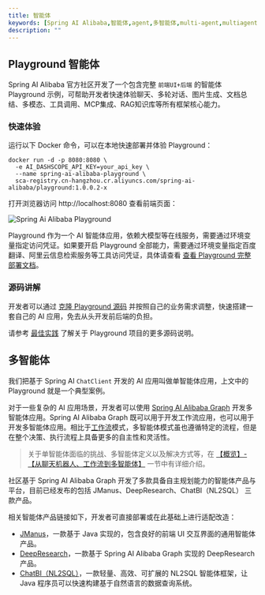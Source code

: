 ```yaml
---
title: 智能体
keywords: [Spring AI Alibaba,智能体,agent,多智能体,multi-agent,multiagent]
description: ""
---
```




## Playground 智能体

Spring AI Alibaba 官方社区开发了一个包含完整 `前端UI+后端` 的智能体 Playground 示例，可帮助开发者快速体验聊天、多轮对话、图片生成、文档总结、多模态、工具调用、MCP集成、RAG知识库等所有框架核心能力。

### 快速体验

运行以下 Docker 命令，可以在本地快速部署并体验 Playground：

```shell
docker run -d -p 8080:8080 \
  -e AI_DASHSCOPE_API_KEY=your_api_key \
  --name spring-ai-alibaba-playground \
  sca-registry.cn-hangzhou.cr.aliyuncs.com/spring-ai-alibaba/playground:1.0.0.2-x
```

打开浏览器访问 http://localhost:8080 查看前端页面：

![Spring Ai Alibaba Playground](/img/user/ai/practices/playground/image-20250607164742879.png)

Playground 作为一个 AI 智能体应用，依赖大模型等在线服务，需要通过环境变量指定访问凭证。如果要开启 Playground 全部能力，需要通过环境变量指定百度翻译、阿里云信息检索服务等工具访问凭证，具体请查看 [查看 Playground 完整部署文档](https://github.com/springaialibaba/spring-ai-alibaba-examples/tree/main/spring-ai-alibaba-playground#%E5%BC%80%E5%90%AF%E6%9B%B4%E5%A4%9A%E7%BB%84%E4%BB%B6)。

### 源码讲解

开发者可以通过 [克隆 Playground 源码](https://github.com/springaialibaba/spring-ai-alibaba-examples/tree/main/spring-ai-alibaba-playground) 并按照自己的业务需求调整，快速搭建一套自己的 AI 应用，免去从头开发前后端的负担。

请参考 [最佳实践](../practices/usecase/playground/) 了解关于 Playground 项目的更多源码说明。

## 多智能体
我们把基于 Spring AI `ChatClient` 开发的 AI 应用叫做单智能体应用，上文中的 Playground 就是一个典型案例。

对于一些复杂的 AI 应用场景，开发者可以使用 [Spring AI Alibaba Graph](../tutorials/graph/whats-spring-ai-alibaba-graph/) 开发多智能体应用。Spring AI Alibaba Graph 既可以用于开发工作流应用，也可以用于开发多智能体应用。相比于[工作流](./workflow/)模式，多智能体模式虽也遵循特定的流程，但是在整个决策、执行流程上具备更多的自主性和灵活性。

> 关于单智能体面临的挑战、多智能体定义以及解决方式等，在 [【概览】-【从聊天机器人、工作流到多智能体】](../overview/) 一节中有详细介绍。

社区基于 Spring AI Alibaba Graph 开发了多款具备自主规划能力的智能体产品与平台，目前已经发布的包括 JManus、DeepResearch、ChatBI（NL2SQL） 三款产品。

相关智能体产品链接如下，开发者可直接部署或在此基础上进行适配改造：
* [JManus](https://github.com/alibaba/spring-ai-alibaba/tree/main/spring-ai-alibaba-jmanus)，一款基于 Java 实现的，包含良好的前端 UI 交互界面的通用智能体产品。
* [DeepResearch](https://github.com/alibaba/spring-ai-alibaba/tree/main/spring-ai-alibaba-deepresearch)，一款基于 Spring AI Alibaba Graph 实现的 DeepResearch 产品。
* [ChatBI（NL2SQL）](https://github.com/alibaba/spring-ai-alibaba/tree/main/spring-ai-alibaba-nl2sql)，一款轻量、高效、可扩展的 NL2SQL 智能体框架，让 Java 程序员可以快速构建基于自然语言的数据查询系统。
